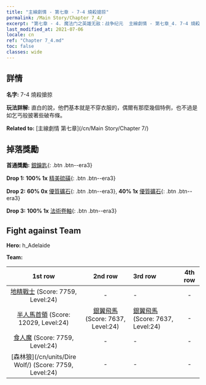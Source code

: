 ```yaml
---
title: "主線劇情 - 第七章 - 7-4 燒殺搶掠"
permalink: /Main Story/Chapter 7_4/
excerpt: "第七章 - 4. 魔法门之英雄无敌：战争纪元  主線劇情 - 第七章_4. 7-4 燒殺搶掠"
last_modified_at: 2021-07-06
locale: cn
ref: "Chapter 7_4.md"
toc: false
classes: wide
---
```


## 詳情

 **名字:** 7-4 燒殺搶掠

 **玩法詳解:** 直白的說，他們基本就是不穿衣服的，偶爾有那麼幾個特例，也不過是如乞丐般披著些破布條。

 **Related to:** [主線劇情 第七章](/cn/Main Story/Chapter 7/)

## 掉落獎勵

 **首通獎勵:** [銀鑰匙](/cn/Items/con_693/){: .btn .btn--era3}

 **Drop 1:** **100% 1x** [精美硫磺](/cn/Items/mat_22/){: .btn .btn--era3}

 **Drop 2:** **60% 0x** [優質礦石](/cn/Items/mat_12/){: .btn .btn--era3}, **40% 1x** [優質礦石](/cn/Items/mat_12/){: .btn .btn--era3}

 **Drop 3:** **100% 1x** [法術卷軸](/cn/Items/con_694/){: .btn .btn--era3}


## Fight against Team
 **Hero:** h_Adelaide

 **Team:**


  | 1st row | 2nd row | 3rd row | 4th row |
  |:----:|:----:|:----|:----:|
  | [地精戰士](/cn/units/Goblin/) (Score: 7759, Level:24)  | - | - | - |
  | [半人馬首領](/cn/units/Centaur/) (Score: 12029, Level:24)  | [銀翼飛馬](/cn/units/Pegasus/) (Score: 7637, Level:24)  | [銀翼飛馬](/cn/units/Pegasus/) (Score: 7637, Level:24)  | - |
  | [食人魔](/cn/units/Ogre/) (Score: 7759, Level:24)  | - | - | - |
  | [森林狼](/cn/units/Dire Wolf/) (Score: 7759, Level:24)  | - | - | - |


